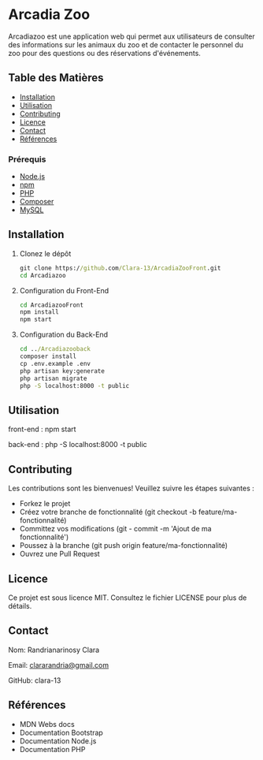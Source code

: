 
# Arcadia Zoo

Arcadiazoo est une application web qui permet aux utilisateurs de consulter des informations sur les animaux du zoo et de contacter le personnel du zoo pour des questions ou des réservations d'événements.

## Table des Matières
- [Installation](#installation)
- [Utilisation](#utilisation)
- [Contributing](#contributing)
- [Licence](#licence)
- [Contact](#contact)
- [Références](#références)

### Prérequis
- [Node.js](https://nodejs.org/)
- [npm](https://www.npmjs.com/)
- [PHP](https://www.php.net/)
- [Composer](https://getcomposer.org/)
- [MySQL](https://www.mysql.com/)

## Installation

1. Clonez le dépôt
   ```cmd
   git clone https://github.com/Clara-13/ArcadiaZooFront.git
   cd Arcadiazoo

2. Configuration du Front-End
   ```cmd
   cd ArcadiazooFront
   npm install
   npm start 
   
3. Configuration du Back-End
    ```cmd
   cd ../Arcadiazooback
   composer install
   cp .env.example .env
   php artisan key:generate
   php artisan migrate
   php -S localhost:8000 -t public
## Utilisation 
front-end : npm start

back-end : php -S localhost:8000 -t public

## Contributing 
Les contributions sont les bienvenues!
Veuillez suivre les étapes suivantes :

- Forkez le projet
- Créez votre branche de fonctionnalité (git checkout -b feature/ma-fonctionnalité)
- Committez vos modifications (git - commit -m 'Ajout de ma fonctionnalité')
- Poussez à la branche (git push origin feature/ma-fonctionnalité)
- Ouvrez une Pull Request

## Licence
Ce projet est sous licence MIT. Consultez le fichier LICENSE pour plus de détails.

## Contact
Nom: Randrianarinosy Clara

Email: clararandria@gmail.com

GitHub: clara-13


## Références

- MDN Webs docs
- Documentation Bootstrap
- Documentation Node.js
- Documentation PHP


